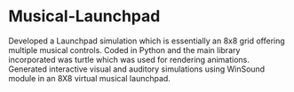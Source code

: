 # Musical-Launchpad
Developed a Launchpad simulation which is essentially an 8x8 grid offering multiple musical controls.
Coded in Python and the main library incorporated was turtle which was used for rendering animations.
Generated interactive visual and auditory simulations using WinSound module in an 8X8 virtual musical launchpad.
